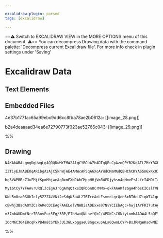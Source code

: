 ```yaml
---

excalidraw-plugin: parsed
tags: [excalidraw]

---
```

==⚠  Switch to EXCALIDRAW VIEW in the MORE OPTIONS menu of this document. ⚠== You can decompress Drawing data with the command palette: 'Decompress current Excalidraw file'. For more info check in plugin settings under 'Saving'


# Excalidraw Data
## Text Elements
## Embedded Files
4e37b1771ac65a99ebc9dd6cc8fba78ae2b0612a: [[image_28.png]]

b2a4deaaaad34ea6e72790773f023ae52766c043: [[image_29.png]]

%%
## Drawing
```compressed-json
N4KAkARALgngDgUwgLgAQQQDwMYEMA2AlgCYBOuA7hADTgQBuCpAzoQPYB2KqATLZMzYBXUtiRoIACyhQ4zZAHoFAc0JRJQgEYA6bGwC2CgF7N6hbEcK4OCtptbErHALRY8RMpWdx8Q1TdIEfARcZgRmBShcZQUebQBWbR4aOiCEfQQOKGZuAG1wMFAwYuh4cXRCfWikfhLGFnYuNABmAEZayHrWTgA5TjFuHgAGVraANnixgBYhjohCDmIsbghc

IZTiyEJmABE0qARibgAzAjC5khWjAE4AMWcAFSqAGXoAYWdCMaMAdQBHChCKYASSmGxKx0I+HwAGVYMEVoIPOCBFBSGwANYIH4kdSDObMNGYhBwmAIiRIy5zdF+SQccI5NDtAqQNhwXDYNQwbitIazFmrDjKcmofmbCCYbjOZrXIbaa4AdmaI1GY2aaumc25aGcPGu1yS8QVAA5Wjx4gSiVi3mx8GxSCs0dZmOzAlkURBNByMcoaYsbXaHRInRwX

bg3VAPRRcZJuFMjfKpmMhjweAq0xmFXNJAhCMppHHjVmBWFDjyhsn4qNmvE+ALfcI4MDiIzULkALpzY7kDLN7gcITQ6nCRb05itgdDgWaEfEACiwQyWVbHbmQjgxFwByOTKVY1aCqGU15I2acyIHAx/cH+HPbGwWJ3qFO+HOJaiUCErYgiEWC2UHqQsEfYSFMCDNAqmgHgqrQchMuD6ggmjYNcxDEGM2DYMaxxeiauAIDwmgVmauAesw7jlPkmxg

My1GtCy7YFAAvrURQlJcEgAJrGgAVqQtxsIQFDGn8CrMMo+qkFAAAKfzGgA4h6sCICslTVB6ko6uqCraFMEETM05pDFW1zmlqPLGlMCTVkMpltPE8TXEWczRsQeItAqYzaK0DlKjwprxG0xrGmM2a5vmkZoOaXmtMF6rXEmwVjAlUxzNYwrlGKJSEui1q2vajrkKGrqZJGcxeg+DZCP6+VBugIZhhGgFQrC8LlBAlJHJauXYjG+Lvj1pIih1tpUg

KNL5mOra0SUbIcly5ZZZAVVNi2eSdgK3a4L2T6TreAoLEsmnoLgrQen6xBTdeU7iqWT41gqj3GjwMxzF0jSDBaArvb0/TlK0ozxq0eljMaFy7PsZZoC+b7ijO1XzoupUTjea4bluUOoAe6rGoqGrXGMdbiheV5oHtd4PpjMMIJaW5fisv6OEKzXAU+no8LgUxLLgPO4MQzRgbgYwIOmCqyo9zTHCmzT4bWnkYUezRkRReQsjRHQ0QxzHgBtkC4HA

cBwhj3BsdAOYZCsRAReCDCEAgFAAELelVNWBisADExxe97NvYCIEbAgc+hwj1AYFRI7utAgUdR77/ulYH6RO5VF1h3V0BFY1pVx6QAdB7cLVDe1nU53n6Qh8SOJubGUW1BAfu5wnQcV1iReIqNXUFPX8dZIn+gAErCJNDI8nXDdl/oADy7KcrAi1jz3UB9wJWS3NtULaqgX0lOPTfpCvUAwoQRjlMMC+N73QcPFgUAAIJW006DBMcZVd7vl/l1EU

m37nbAUDmfNrr7R3ovPuc5Fg/3RP/EIbNwxQNLnvfQkC/4PDKCsC6NtyLomhAADW4L5bQFYxjEKmDwAGCopgULrlg20+BOJSmIdoUGgV9TXHiFMY08RjQjDrkYNgBgTbfQIEIf68o+QJXiMxc+E9B4IyuhIDBddfQkCPifQYWUIDKOIHCBAcB8FKNICQAAsmwJY4DcCaGCE+amBiSBp0EeKB2to2akGUF6AAFGQrMvADzUB8d4uU8QACUHp+4IGU

IOcM6C3G4E8cqPxPB4m8CSYEkJUi36LxbggaeUBGgoxupALaGQwmLCYP+BxJRMgWKsdwNEIi5jYCIHotAdSaYCg4NtcorS5jCCgBeLppARHpNmpoHiCBsDZBhB0uAJizEdMsVTM4bSSgclyYwB4/D8AVMgMpYuaQJkfQaV+KABhUEqTJqjAUdpKbWKWeeUId8DnrM2UA7WYAWJ0CAuEE2TEQBMSAA===
```
%%